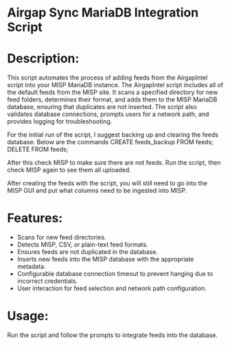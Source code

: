 # Airgap Sync MariaDB Integration Script

# Description:
This script automates the process of adding feeds from the AirgapIntel script into your MISP MariaDB instance.
The AirgapIntel script includes all of the default feeds from the MISP site.
It scans a specified directory for new feed folders, determines their format, and adds them to the MISP MariaDB database,
ensuring that duplicates are not inserted. The script also validates database connections, prompts users for a 
network path, and provides logging for troubleshooting. 

For the initial run of the script, I suggest backing up and clearing the feeds database. Below are the commands
CREATE feeds_backup FROM feeds;
DELETE FROM feeds;

After this check MISP to make sure there are not feeds. Run the script, then check MISP again to see them all uploaded.

After creating the feeds with the script, you will still need to go into the MISP GUI and put what columns need to be ingested into MISP.

# Features:
- Scans for new feed directories.
- Detects MISP, CSV, or plain-text feed formats.
- Ensures feeds are not duplicated in the database.
- Inserts new feeds into the MISP database with the appropriate metadata.
- Configurable database connection timeout to prevent hanging due to incorrect credentials.
- User interaction for feed selection and network path configuration.

# Usage:
Run the script and follow the prompts to integrate feeds into the database.

